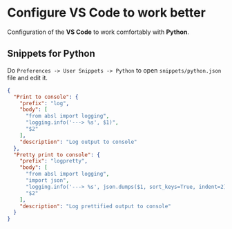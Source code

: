 # Configure VS Code to work better

Configuration of the **VS Code** to work comfortably with **Python**.


## Snippets for Python

Do `Preferences -> User Snippets -> Python` to open `snippets/python.json` file and edit it.

```json
{
  "Print to console": {
    "prefix": "log",
    "body": [
      "from absl import logging",
      "logging.info('---> %s', $1)",
      "$2"
    ],
    "description": "Log output to console"
  },
  "Pretty print to console": {
    "prefix": "logpretty",
    "body": [
      "from absl import logging",
      "import json",
      "logging.info('---> %s', json.dumps($1, sort_keys=True, indent=2))",
      "$2"
    ],
    "description": "Log prettified output to console"
  }
}
```
